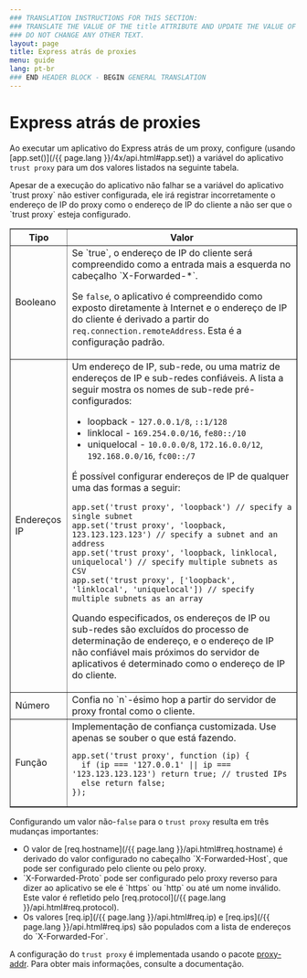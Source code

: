 ```yaml
---
### TRANSLATION INSTRUCTIONS FOR THIS SECTION:
### TRANSLATE THE VALUE OF THE title ATTRIBUTE AND UPDATE THE VALUE OF THE lang ATTRIBUTE.
### DO NOT CHANGE ANY OTHER TEXT.
layout: page
title: Express atrás de proxies
menu: guide
lang: pt-br
### END HEADER BLOCK - BEGIN GENERAL TRANSLATION
---
```


# Express atrás de proxies

Ao executar um aplicativo do Express atrás de um proxy,
configure (usando [app.set()](/{{ page.lang }}/4x/api.html#app.set)) a variável do
aplicativo `trust proxy` para um dos valores
listados na seguinte tabela.

<div class="doc-box doc-info" markdown="1">
Apesar de a execução do aplicativo não falhar se a variável do
aplicativo `trust proxy` não estiver configurada,
ele irá registrar incorretamente o endereço de IP do proxy como o
endereço de IP do cliente a não ser que o `trust
proxy` esteja configurado.
</div>

<table class="doctable" border="1" markdown="1">
  <thead><tr><th>Tipo</th><th>Valor</th></tr></thead>
  <tbody>
    <tr>
      <td>Booleano</td>
<td markdown="1">
Se `true`, o endereço de IP do cliente será
compreendido como a entrada mais a esquerda no cabeçalho `X-Forwarded-*`.

Se `false`, o aplicativo é compreendido como
exposto diretamente à Internet e o endereço de IP do cliente é
derivado a partir do `req.connection.remoteAddress`. Esta
é a configuração padrão.
</td>
    </tr>
    <tr>
      <td>Endereços IP</td>
<td markdown="1">
Um endereço de IP, sub-rede, ou uma matriz de endereços de IP e
sub-redes confiáveis. A lista a seguir mostra os nomes de sub-rede
pré-configurados:

* loopback - `127.0.0.1/8`, `::1/128`
* linklocal - `169.254.0.0/16`, `fe80::/10`
* uniquelocal - `10.0.0.0/8`, `172.16.0.0/12`, `192.168.0.0/16`, `fc00::/7`

É possível configurar endereços de IP de qualquer uma das
formas a seguir:

<pre>
<code class="language-js" translate="no">app.set('trust proxy', 'loopback') // specify a single subnet
app.set('trust proxy', 'loopback, 123.123.123.123') // specify a subnet and an address
app.set('trust proxy', 'loopback, linklocal, uniquelocal') // specify multiple subnets as CSV
app.set('trust proxy', ['loopback', 'linklocal', 'uniquelocal']) // specify multiple subnets as an array</code>
</pre>

Quando especificados, os endereços de IP ou sub-redes são
excluídos do processo de determinação de endereço, e o endereço de
IP não confiável mais próximos do servidor de aplicativos é
determinado como o endereço de IP do cliente.
</td>
    </tr>
    <tr>
      <td>Número</td>
<td markdown="1">
Confia no `n`-ésimo hop a partir do servidor de
proxy frontal como o cliente.
</td>
    </tr>
    <tr>
      <td>Função</td>
<td markdown="1">
Implementação de confiança customizada. Use apenas se souber o que está fazendo.
<pre>
<code class="language-js" translate="no">app.set('trust proxy', function (ip) {
  if (ip === '127.0.0.1' || ip === '123.123.123.123') return true; // trusted IPs
  else return false;
});</code>
</pre>
</td>
    </tr>
  </tbody>
</table>

Configurando um valor não-`false` para o
`trust
proxy` resulta em três mudanças importantes:

<ul>
  <li markdown="1">O valor de [req.hostname](/{{ page.lang }}/api.html#req.hostname) é
derivado do valor configurado no cabeçalho
`X-Forwarded-Host`, que pode ser configurado pelo
cliente ou pelo proxy.
  </li>
  <li markdown="1">`X-Forwarded-Proto` pode ser
configurado pelo proxy reverso para dizer ao aplicativo se ele é
`https` ou `http` ou até um nome
inválido. Este valor é refletido pelo [req.protocol](/{{ page.lang }}/api.html#req.protocol).
  </li>
  <li markdown="1">Os valores [req.ip](/{{ page.lang }}/api.html#req.ip) e
[req.ips](/{{ page.lang }}/api.html#req.ips) são populados com a lista de
endereços do `X-Forwarded-For`.
  </li>
</ul>

A configuração do `trust proxy` é
implementada usando o pacote
[proxy-addr](https://www.npmjs.com/package/proxy-addr). Para
obter mais informações, consulte a documentação.
